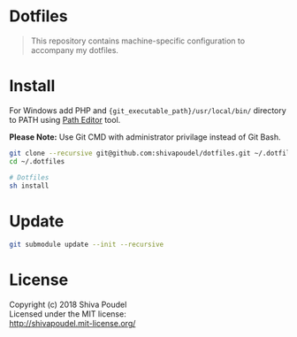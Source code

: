 # Dotfiles

> This repository contains machine-specific configuration to accompany my dotfiles.

# Install

For Windows add PHP and `{git_executable_path}/usr/local/bin/` directory to PATH using [Path Editor](https://patheditor2.codeplex.com/) tool.

__Please Note:__ Use Git CMD with administrator privilage instead of Git Bash.

```bash
git clone --recursive git@github.com:shivapoudel/dotfiles.git ~/.dotfiles
cd ~/.dotfiles

# Dotfiles
sh install
```

# Update

```bash
git submodule update --init --recursive
```

# License

Copyright (c) 2018 Shiva Poudel  
Licensed under the MIT license:  
<http://shivapoudel.mit-license.org/>
